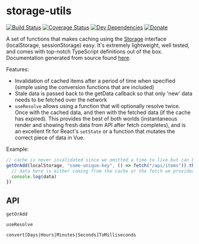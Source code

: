 # storage-utils

[![Build Status](https://travis-ci.org/lukelindsey/storage-utils.svg?branch=master)](https://travis-ci.org/lukelindsey/storage-utils)
[![Coverage Status](https://coveralls.io/repos/github/lukelindsey/storage-utils/badge.svg?branch=master)](https://coveralls.io/github/lukelindsey/storage-utils?branch=master)
[![Dev Dependencies](https://david-dm.org/lukelindsey/storage-utils/dev-status.svg)](https://david-dm.org/lukelindsey/storage-utils?type=dev)
[![Donate](https://img.shields.io/badge/donate-paypal-blue.svg)](https://paypal.me/lukelindsey)

A set of functions that makes caching using the [Storage](https://developer.mozilla.org/en-US/docs/Web/API/Storage) interface (localStorage, sessionStorage) easy. It's extremely lightweight, well tested, and comes with top-notch TypeScript definitions out of the box. Documentation generated from source found [here](https://lukelindsey.github.io/storage-utils/).

Features:
- Invalidation of cached items after a period of time when specified (simple using the conversion functions that are included)
- Stale data is passed back to the getData callback so that only 'new' data needs to be fetched over the network
- `useResolve` allows using a function that will optionally resolve twice. Once with the cached data, and then with the fetched data (if the cache has expired). This provides the best of both worlds (instantaneous render and showing fresh data from API after fetch completes), and is an excellent fit for React's `setState` or a function that mutates the correct piece of data in Vue. 

Example:
```js
// cache is never invalidated since we omitted a time to live but can be manually removed
getOrAdd(localStorage, "some-unique-key", () => fetch("/api/items")).then((data) => {
  // data here is either coming from the cache or the fetch we provided
  console.log(data)
})
```

## API

`getOrAdd`

`useResolve`

`convert[Days|Hours|Minutes|Seconds]ToMilliseconds`
